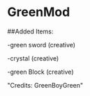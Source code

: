 # GreenMod

##Added Items:

-green sword (creative)

-crystal (creative)

-green Block (creative)


"Credits: GreenBoyGreen"
